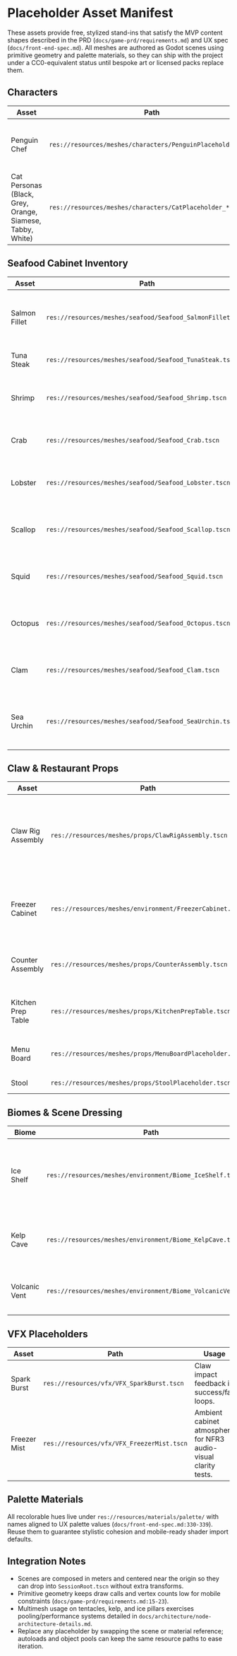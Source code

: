 # Placeholder Asset Manifest

These assets provide free, stylized stand-ins that satisfy the MVP content shapes described in the PRD (`docs/game-prd/requirements.md`) and UX spec (`docs/front-end-spec.md`). All meshes are authored as Godot scenes using primitive geometry and palette materials, so they can ship with the project under a CC0-equivalent status until bespoke art or licensed packs replace them.

## Characters
| Asset | Path | Coverage |
|-------|------|----------|
| Penguin Chef | `res://resources/meshes/characters/PenguinPlaceholder.tscn` | Player avatar for cozy penguin proprietor fantasy (`docs/game-prd/goals-and-background-context.md:4`).
| Cat Personas (Black, Grey, Orange, Siamese, Tabby, White) | `res://resources/meshes/characters/CatPlaceholder_*.tscn` | Six feline customer variants needed for MVP content minimums (`docs/game-prd/requirements.md:37`). Material swaps allow quick mood tweaks.

## Seafood Cabinet Inventory
| Asset | Path | Notes |
|-------|------|-------|
| Salmon Fillet | `res://resources/meshes/seafood/Seafood_SalmonFillet.tscn` | Includes contrasting skin strip for readability (FR2).
| Tuna Steak | `res://resources/meshes/seafood/Seafood_TunaSteak.tscn` | Cylindrical cut silhouette.
| Shrimp | `res://resources/meshes/seafood/Seafood_Shrimp.tscn` | Horseshoe pose to echo claw-grab silhouettes.
| Crab | `res://resources/meshes/seafood/Seafood_Crab.tscn` | Body plus leg clusters for instant recognition.
| Lobster | `res://resources/meshes/seafood/Seafood_Lobster.tscn` | Elongated capsule with mirrored claws.
| Scallop | `res://resources/meshes/seafood/Seafood_Scallop.tscn` | Radial top for highlight shader tests.
| Squid | `res://resources/meshes/seafood/Seafood_Squid.tscn` | Cone mantle + tentacle block for silhouette.
| Octopus | `res://resources/meshes/seafood/Seafood_Octopus.tscn` | Uses multimesh tentacles to stress pooling.
| Clam | `res://resources/meshes/seafood/Seafood_Clam.tscn` | Dual shells for open/close animation hooks.
| Sea Urchin | `res://resources/meshes/seafood/Seafood_SeaUrchin.tscn` | Spines via multimesh to exercise physics grab edge cases.

## Claw & Restaurant Props
| Asset | Path | Purpose |
|-------|------|---------|
| Claw Rig Assembly | `res://resources/meshes/props/ClawRigAssembly.tscn` | Complete claw device with fingers, cable, glow strip for FR3/FR4 debug scenes.
| Freezer Cabinet | `res://resources/meshes/environment/FreezerCabinet.tscn` | Structural volume for seafood placement and highlight testing.
| Counter Assembly | `res://resources/meshes/props/CounterAssembly.tscn` | Service area for patron interactions (FR1/FR4).
| Kitchen Prep Table | `res://resources/meshes/props/KitchenPrepTable.tscn` | Back-of-house dressing for hub scenes.
| Menu Board | `res://resources/meshes/props/MenuBoardPlaceholder.tscn` | Placeholder signage for tutorial prompts.
| Stool | `res://resources/meshes/props/StoolPlaceholder.tscn` | Seating for ambience.

## Biomes & Scene Dressing
| Biome | Path | Highlights |
|-------|------|------------|
| Ice Shelf | `res://resources/meshes/environment/Biome_IceShelf.tscn` | Angular ice columns + snow floor to sell frozen cabinet fantasy.
| Kelp Cave | `res://resources/meshes/environment/Biome_KelpCave.tscn` | Cylindrical kelp stands for mid-session clutter.
| Volcanic Vent | `res://resources/meshes/environment/Biome_VolcanicVent.tscn` | Hot/cold contrast for late-wave tension.

## VFX Placeholders
| Asset | Path | Usage |
|-------|------|-------|
| Spark Burst | `res://resources/vfx/VFX_SparkBurst.tscn` | Claw impact feedback in success/fail loops.
| Freezer Mist | `res://resources/vfx/VFX_FreezerMist.tscn` | Ambient cabinet atmosphere for NFR3 audio-visual clarity tests.

## Palette Materials
All recolorable hues live under `res://resources/materials/palette/` with names aligned to UX palette values (`docs/front-end-spec.md:330-339`). Reuse them to guarantee stylistic cohesion and mobile-ready shader import defaults.

## Integration Notes
- Scenes are composed in meters and centered near the origin so they can drop into `SessionRoot.tscn` without extra transforms.
- Primitive geometry keeps draw calls and vertex counts low for mobile constraints (`docs/game-prd/requirements.md:15-23`).
- Multimesh usage on tentacles, kelp, and ice pillars exercises pooling/performance systems detailed in `docs/architecture/node-architecture-details.md`.
- Replace any placeholder by swapping the scene or material reference; autoloads and object pools can keep the same resource paths to ease iteration.

